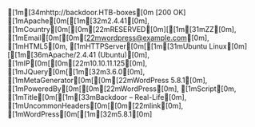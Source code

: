 [1m[34mhttp://backdoor.HTB-boxes[0m [200 OK] [1mApache[0m[[1m[32m2.4.41[0m], [1mCountry[0m[[0m[22mRESERVED[0m][[1m[31mZZ[0m], [1mEmail[0m[[0m[22mwordpress@example.com[0m], [1mHTML5[0m, [1mHTTPServer[0m[[1m[31mUbuntu Linux[0m][[1m[36mApache/2.4.41 (Ubuntu)[0m], [1mIP[0m[[0m[22m10.10.11.125[0m], [1mJQuery[0m[[1m[32m3.6.0[0m], [1mMetaGenerator[0m[[0m[22mWordPress 5.8.1[0m], [1mPoweredBy[0m[[0m[22mWordPress[0m], [1mScript[0m, [1mTitle[0m[[1m[33mBackdoor &#8211; Real-Life[0m], [1mUncommonHeaders[0m[[0m[22mlink[0m], [1mWordPress[0m[[1m[32m5.8.1[0m]
